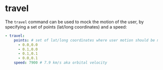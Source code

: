 # travel

The `travel` command can be used to mock the motion of the user, by specifying a set of points (lat/long coordinates) and a speed:

```yaml
- travel:
    points: # set of lat/long coordinates where user motion should be mocked
      - 0.0,0.0
      - 0.1,0.0
      - 0.1,0.1
      - 0.0,0.1
    speed: 7900 # 7.9 km/s aka orbital velocity
```
